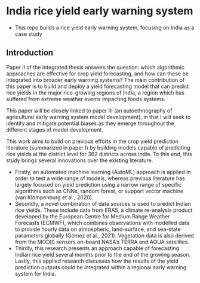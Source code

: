 # India rice yield early warning system 
- This repo builds a rice yield early warning system, focusing on India as a case study

## Introduction

Paper II of the integrated thesis answers the  question: which algorithmic approaches are effective for crop yield forecasting, and how can these be integrated into broader early warning systems? The main contribution of this paper is to build and deploy a yield forecasting model that can predict rice yields in the major rice-growing regions of India, a region which has suffered from extreme weather events impacting foods systems. 

This paper will be closely linked to paper III (an autoethnography of agricultural early warning system model development), in that I will seek to identify and mitigate potential biases as they emerge throughout the different stages of model development. 

This work aims to build on previous efforts in the crop yield prediction literature (summarized in paper I) by building models capable of predicting rice yields at the district level for 362 districts across India. To this end, this study brings several innovations over the existing literature. 
- Firstly, an automated machine learning (AutoML) approach is applied in order to test a wide range of models, whereas previous literature has largely focused on yield prediction using a narrow range of specific algorithms such as CNNs, random forest, or support vector machine (van Klompenburg et al., 2020). 
- Secondly, a novel combination of data sources is used to predict Indian rice yields. These include data from ERA5, a climate re-analysis product developed by the European Centre for Medium Range Weather Forecasts (ECMWF), which combines observations with modelled data to provide hourly data on atmospheric, land-surface, and sea-state parameters globally (Gómez et al., 2021). Vegetation data is also derived from the MODIS sensors on-board NASA’s TERRA and AQUA satellites. 
- Thirdly, this research presents an approach capable of forecasting Indian rice yield several months prior to the end of the growing season. Lastly, this applied research discusses how the results of the yield prediction outputs could be integrated within a regional early warning system for India.